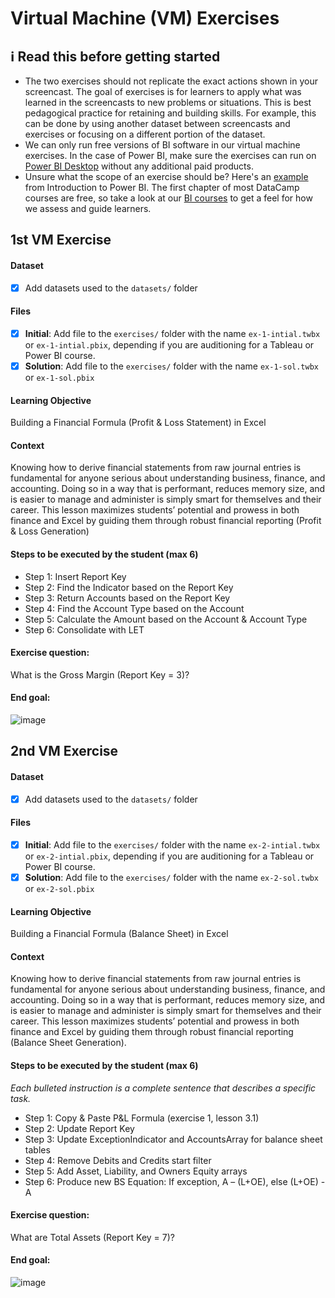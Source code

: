# Virtual Machine (VM) Exercises

## :information_source: Read this before getting started
- The two exercises should not replicate the exact actions shown in your screencast. The goal of exercises is for learners to apply what was learned in the screencasts to new problems or situations. This is best pedagogical practice for retaining and building skills. For example, this can be done by using another dataset between screencasts and exercises or focusing on a different portion of the dataset.
- We can only run free versions of BI software in our virtual machine exercises. In the case of Power BI, make sure the exercises can run on [Power BI Desktop](https://powerbi.microsoft.com/en-us/desktop/) without any additional paid products. 
- Unsure what the scope of an exercise should be? Here's an [example](https://campus.datacamp.com/courses/introduction-to-power-bi/getting-started-with-power-bi?ex=14) from Introduction to Power BI. The first chapter of most DataCamp courses are free, so take a look at our [BI courses](https://learn.datacamp.com/courses?technologies=Tableau&technologies=Power%20BI) to get a feel for how we assess and guide learners.

## 1st VM Exercise

#### Dataset

- [x] Add datasets used to the `datasets/` folder

#### Files

- [x] **Initial**: Add file to the `exercises/`  folder with the name `ex-1-intial.twbx` or `ex-1-intial.pbix`, depending if you are auditioning for a Tableau or Power BI course.
- [x] **Solution**: Add file to the `exercises/`  folder with the name `ex-1-sol.twbx` or `ex-1-sol.pbix`

#### Learning Objective

Building a Financial Formula (Profit & Loss Statement) in Excel

#### Context

Knowing how to derive financial statements from raw journal entries is fundamental for anyone serious about understanding business, finance, and accounting. Doing so in a way that is performant, reduces memory size, and is easier to manage and administer is simply smart for themselves and their career. This lesson maximizes students’ potential and prowess in both finance and Excel by guiding them through robust financial reporting (Profit & Loss Generation)

#### Steps to be executed by the student (max 6)

 - Step 1: Insert Report Key
 - Step 2: Find the Indicator based on the Report Key
 - Step 3: Return Accounts based on the Report Key
 - Step 4: Find the Account Type based on the Account
 - Step 5: Calculate the Amount based on the Account & Account Type
 - Step 6: Consolidate with LET


#### Exercise question:
What is the Gross Margin (Report Key = 3)? 

#### End goal:

![image](https://github.com/willrod369/sme-bi-course-application/assets/137422487/7029a5bc-1d2e-4b7c-9768-074dda7b2abf)


## 2nd VM Exercise

#### Dataset

- [x] Add datasets used to the `datasets/` folder

#### Files

- [x] **Initial**: Add file to the `exercises/`  folder with the name `ex-2-intial.twbx` or `ex-2-intial.pbix`, depending if you are auditioning for a Tableau or Power BI course.
- [x] **Solution**: Add file to the `exercises/`  folder with the name `ex-2-sol.twbx` or `ex-2-sol.pbix`

#### Learning Objective

Building a Financial Formula (Balance Sheet) in Excel

#### Context

Knowing how to derive financial statements from raw journal entries is fundamental for anyone serious about understanding business, finance, and accounting. Doing so in a way that is performant, reduces memory size, and is easier to manage and administer is simply smart for themselves and their career. This lesson maximizes students’ potential and prowess in both finance and Excel by guiding them through robust financial reporting (Balance Sheet Generation). 

#### Steps to be executed by the student (max 6)

*Each bulleted instruction is a complete sentence that describes a specific task.*

 - Step 1: Copy & Paste P&L Formula (exercise 1, lesson 3.1)
 - Step 2: Update Report Key
 - Step 3: Update ExceptionIndicator and AccountsArray for balance sheet tables
 - Step 4: Remove Debits and Credits start filter
 - Step 5: Add Asset, Liability, and Owners Equity arrays
 - Step 6: Produce new BS Equation: If exception, A – (L+OE), else (L+OE) - A

#### Exercise question:
What are Total Assets (Report Key = 7)? 

#### End goal:

![image](https://github.com/willrod369/sme-bi-course-application/assets/137422487/06f31988-b75f-433d-bdf9-949d07803eca)


